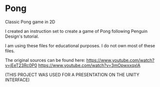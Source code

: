 # Pong
Classic Pong game in 2D

I created an instruction set to create a game of Pong following Penguin Design's tutorial.

I am using these files for educational purposes. 
I do not own most of these files.

The original sources can be found here:
https://www.youtube.com/watch?v=jEeT23Rc0P0
https://www.youtube.com/watch?v=3mOpwxxqxlA

(THIS PROJECT WAS USED FOR A PRESENTATION ON THE UNITY INTERFACE)
